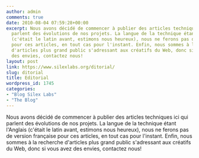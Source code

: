 ```yaml
---
author: admin
comments: true
date: 2010-08-04 07:59:28+00:00
excerpt: Nous avons décidé de commencer à publier des articles techniques ici qui
  parlent des évolutions de nos projets. La langue de la technique étant l'Anglais
  (c'était le latin avant, estimons nous heureux), nous ne ferons pas de version française
  pour ces articles, en tout cas pour l'instant. Enfin, nous sommes à la recherche
  d'articles plus grand public s'adressant aux créatifs du Web, donc si vous avez
  des envies, contactez nous!
layout: post
link: https://www.silexlabs.org/ditorial/
slug: ditorial
title: Editorial
wordpress_id: 1745
categories:
- "Blog Silex Labs"
- "The Blog"
---
```


Nous avons décidé de commencer à publier des articles techniques ici qui parlent des évolutions de nos projets. La langue de la technique étant l'Anglais (c'était le latin avant, estimons nous heureux), nous ne ferons pas de version française pour ces articles, en tout cas pour l'instant. Enfin, nous sommes à la recherche d'articles plus grand public s'adressant aux créatifs du Web, donc si vous avez des envies, contactez nous!
